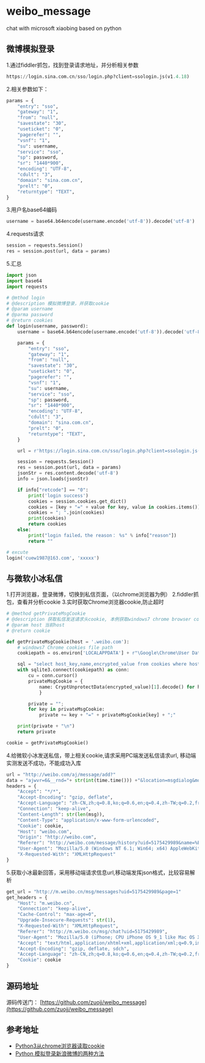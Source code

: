 # weibo_message
chat with microsoft xiaobing  based on python

## 微博模拟登录

1.通过fiddler抓包，找到登录请求地址，并分析相关参数
```Python
https://login.sina.com.cn/sso/login.php?client=ssologin.js(v1.4.18)
```
2.相关参数如下：
```Python
params = {
    "entry": "sso",
    "gateway": "1",
    "from": "null",
    "savestate": "30",
    "useticket": "0",
    "pagerefer": "",
    "vsnf": "1",
    "su": username,
    "service": "sso",
    "sp": password,
    "sr": "1440*900",
    "encoding": "UTF-8",
    "cdult": "3",
    "domain": "sina.com.cn",
    "prelt": "0",
    "returntype": "TEXT",
}
```
3.用户名base64编码
```Python
username = base64.b64encode(username.encode('utf-8')).decode('utf-8')
```
4.requests请求
```Python
session = requests.Session()
res = session.post(url, data = params)
```
5.汇总
```Python
import json
import base64
import requests

# @mthod login
# @description 模拟微博登录，并获取cookie
# @param username
# @parma password
# @return cookies
def login(username, password):
    username = base64.b64encode(username.encode('utf-8')).decode('utf-8')

    params = {
        "entry": "sso",
        "gateway": "1",
        "from": "null",
        "savestate": "30",
        "useticket": "0",
        "pagerefer": "",
        "vsnf": "1",
        "su": username,
        "service": "sso",
        "sp": password,
        "sr": "1440*900",
        "encoding": "UTF-8",
        "cdult": "3",
        "domain": "sina.com.cn",
        "prelt": "0",
        "returntype": "TEXT",
    }

    url = r'https://login.sina.com.cn/sso/login.php?client=ssologin.js(v1.4.18)'

    session = requests.Session()
    res = session.post(url, data = params)
    jsonStr = res.content.decode('utf-8')
    info = json.loads(jsonStr)

    if info["retcode"] == "0":
        print('login success')
        cookies = session.cookies.get_dict()
        cookies = [key + "=" + value for key, value in cookies.items()]
        cookies = "; ".join(cookies)
        print(cookies)
        return cookies
    else:
        print("login failed，the reason： %s" % info["reason"])
        return ""

# excute
login('cuew1987@163.com', 'xxxxx')
```
## 与微软小冰私信
1.打开浏览器，登录微博，切换到私信页面，（以chrome浏览器为例）
2.fiddler抓包，查看并分析cookie
3.实时获取Chrome浏览器cookie,防止超时
```Python
# @method getPrivateMsgCookie
# @description 获取私信发送请求头cookie, 本例获取windows7 chrome browser cookie
# @param host 当前host
# @return cookie

def getPrivateMsgCookie(host = '.weibo.com'):
    # windows7 Chrome cookies file path
    cookiepath = os.environ['LOCALAPPDATA'] + r"\Google\Chrome\User Data\Default\Cookies"

    sql = "select host_key,name,encrypted_value from cookies where host_key='%s'" % host
    with sqlite3.connect(cookiepath) as conn:
        cu = conn.cursor()
        privateMsgCookie = {
            name: CryptUnprotectData(encrypted_value)[1].decode() for host_key,name,encrypted_value in cu.execute(sql).fetchall()
            }

        private = "";
        for key in privateMsgCookie:
            private += key + "=" + privateMsgCookie[key] + ";"

    print(private + "\n")
    return private

cookie = getPrivateMsgCookie()
```
4.给微软小冰发送私信，带上相关cookie,请求采用PC端发送私信请求url, 移动端实测发送不成功，不能成功入库
```Python
url = "http://weibo.com/aj/message/add?"
data = "ajwvr=6&__rnd="+ str(int(time.time())) +"&location=msgdialog&module=msgissue&style_id=1&text=" + msg + "&uid=5175429989&tovfids=&fids=&el=[object HTMLDivElement]&_t=0"
headers = {
    "Accept": "*/*",
    "Accept-Encoding": "gzip, deflate",
    "Accept-Language": "zh-CN,zh;q=0.8,ko;q=0.6,en;q=0.4,zh-TW;q=0.2,fr;q=0.2",
    "Connection": "keep-alive",
    "Content-Length": str(len(msg)),
    "Content-Type": "application/x-www-form-urlencoded",
    "Cookie": cookie,
    "Host": "weibo.com",
    "Origin": "http://weibo.com",
    "Referer": "http://weibo.com/message/history?uid=5175429989&name=%E5%B0%8F%E5%86%B0",
    "User-Agent": "Mozilla/5.0 (Windows NT 6.1; Win64; x64) AppleWebKit/537.36 (KHTML, like Gecko) Chrome/53.0.2785.143 Safari/537.36",
    "X-Requested-With": "XMLHttpRequest"
}

```
5.获取小冰最新回答，采用移动端请求信息url,移动端发挥json格式，比较容易解析
```Python
get_url = "http://m.weibo.cn/msg/messages?uid=5175429989&page=1"
get_headers = {
    "Host": "m.weibo.cn",
    "Connection": "keep-alive",
    "Cache-Control": "max-age=0",
    "Upgrade-Insecure-Requests": str(1),
    "X-Requested-With": "XMLHttpRequest",
    "Referer": "http://m.weibo.cn/msg/chat?uid=5175429989",
    "User-Agent": "Mozilla/5.0 (iPhone; CPU iPhone OS 9_1 like Mac OS X) AppleWebKit/601.1.46 (KHTML, like Gecko) Version/9.0 Mobile/13B143 Safari/601.1",
    "Accept": "text/html,application/xhtml+xml,application/xml;q=0.9,image/webp,*/*;q=0.8",
    "Accept-Encoding": "gzip, deflate, sdch",
    "Accept-Language": "zh-CN,zh;q=0.8,ko;q=0.6,en;q=0.4,zh-TW;q=0.2,fr;q=0.2",
    "Cookie": cookie
}
```
## 源码地址
源码传送门： [https://github.com/zuojj/weibo_message](https://github.com/zuojj/weibo_message)

## 参考地址
* [Python3从chrome浏览器读取cookie](http://www.jianshu.com/p/cd2117b931e3)
* [Python 模拟登录新浪微博的两种方法](http://lovenight.github.io/2015/11/23/Python-%E6%A8%A1%E6%8B%9F%E7%99%BB%E5%BD%95%E6%96%B0%E6%B5%AA%E5%BE%AE%E5%8D%9A/)
